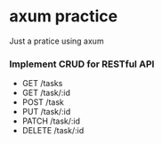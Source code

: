 # axum practice
Just a pratice using axum

### Implement CRUD for RESTful API

- GET /tasks
- GET /task/:id
- POST /task
- PUT /task/:id
- PATCH /task/:id
- DELETE /task/:id
